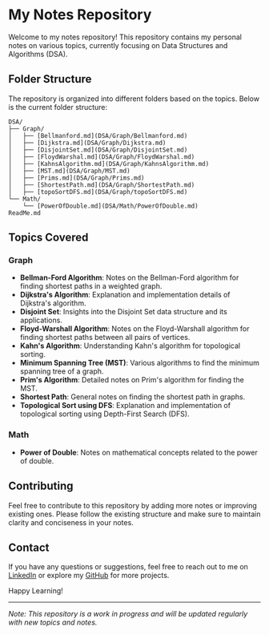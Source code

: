 # My Notes Repository

Welcome to my notes repository! This repository contains my personal notes on various topics, currently focusing on Data Structures and Algorithms (DSA). 

## Folder Structure

The repository is organized into different folders based on the topics. Below is the current folder structure:

```
DSA/
├── Graph/
│   ├── [Bellmanford.md](DSA/Graph/Bellmanford.md)
│   ├── [Dijkstra.md](DSA/Graph/Dijkstra.md)
│   ├── [DisjointSet.md](DSA/Graph/DisjointSet.md)
│   ├── [FloydWarshal.md](DSA/Graph/FloydWarshal.md)
│   ├── [KahnsAlgorithm.md](DSA/Graph/KahnsAlgorithm.md)
│   ├── [MST.md](DSA/Graph/MST.md)
│   ├── [Prims.md](DSA/Graph/Prims.md)
│   ├── [ShortestPath.md](DSA/Graph/ShortestPath.md)
│   ├── [topoSortDFS.md](DSA/Graph/topoSortDFS.md)
└── Math/
    └── [PowerOfDouble.md](DSA/Math/PowerOfDouble.md)
ReadMe.md
```

## Topics Covered

### Graph
- **Bellman-Ford Algorithm**: Notes on the Bellman-Ford algorithm for finding shortest paths in a weighted graph.
- **Dijkstra's Algorithm**: Explanation and implementation details of Dijkstra's algorithm.
- **Disjoint Set**: Insights into the Disjoint Set data structure and its applications.
- **Floyd-Warshall Algorithm**: Notes on the Floyd-Warshall algorithm for finding shortest paths between all pairs of vertices.
- **Kahn's Algorithm**: Understanding Kahn's algorithm for topological sorting.
- **Minimum Spanning Tree (MST)**: Various algorithms to find the minimum spanning tree of a graph.
- **Prim's Algorithm**: Detailed notes on Prim's algorithm for finding the MST.
- **Shortest Path**: General notes on finding the shortest path in graphs.
- **Topological Sort using DFS**: Explanation and implementation of topological sorting using Depth-First Search (DFS).

### Math
- **Power of Double**: Notes on mathematical concepts related to the power of double.

## Contributing

Feel free to contribute to this repository by adding more notes or improving existing ones. Please follow the existing structure and make sure to maintain clarity and conciseness in your notes.

## Contact

If you have any questions or suggestions, feel free to reach out to me on [LinkedIn](https://linkedin.com/in/govindji) or explore my [GitHub](https://github.com/jigovind556) for more projects.

Happy Learning!

---

*Note: This repository is a work in progress and will be updated regularly with new topics and notes.*

